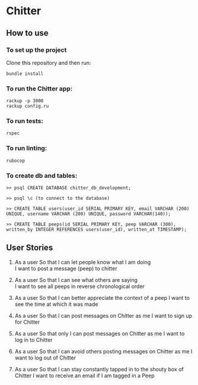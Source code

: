 # Chitter


## How to use

### To set up the project

Clone this repository and then run:

```
bundle install
```

### To run the Chitter app:

```
rackup -p 3000
rackup config.ru
```

### To run tests:

```
rspec
```

### To run linting:

```
rubocop
```
### To create db and tables:

```
>> psql CREATE DATABASE chitter_db_development;

>> psql \c (to connect to the database)

>> CREATE TABLE users(user_id SERIAL PRIMARY KEY, email VARCHAR (200) UNIQUE, username VARCHAR (200) UNIQUE, password VARCHAR(140));

>> CREATE TABLE peeps(id SERIAL PRIMARY KEY, peep VARCHAR (300), written_by INTEGER REFERENCES users(user_id), written_at TIMESTAMP);

```


## User Stories

1.  As a user
    So that I can let people know what I am doing  
    I want to post a message (peep) to chitter

2.  As a user
    So that I can see what others are saying  
    I want to see all peeps in reverse chronological order

3.  As a user
    So that I can better appreciate the context of a peep
    I want to see the time at which it was made

4.  As a user
    So that I can post messages on Chitter as me
    I want to sign up for Chitter

5.  As a user
    So that only I can post messages on Chitter as me
    I want to log in to Chitter

6.  As a user
    So that I can avoid others posting messages on Chitter as me
    I want to log out of Chitter

6.  As a user
    So that I can stay constantly tapped in to the shouty box of Chitter
    I want to receive an email if I am tagged in a Peep